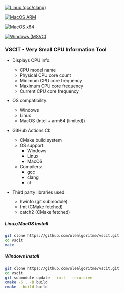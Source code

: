 [![Linux (gcc/clang)](https://github.com/olealgoritme/vscit/actions/workflows/cmake-linux.yml/badge.svg)](https://github.com/olealgoritme/vscit/actions/workflows/cmake-linux.yml)

[![MacOS ARM](https://github.com/olealgoritme/vscit/actions/workflows/cmake-macos-arm.yml/badge.svg)](https://github.com/olealgoritme/vscit/actions/workflows/cmake-macos-arm.yml)

[![MacOS x64](https://github.com/olealgoritme/vscit/actions/workflows/cmake-macos-x64.yml/badge.svg)](https://github.com/olealgoritme/vscit/actions/workflows/cmake-macos-x64.yml)

[![Windows (MSVC)](https://github.com/olealgoritme/vscit/actions/workflows/cmake-windows.yml/badge.svg)](https://github.com/olealgoritme/vscit/actions/workflows/cmake-windows.yml)

### VSCIT - Very Small CPU Information Tool 
- Displays CPU info:
  - CPU model name
  - Physical CPU core count
  - Minimum CPU core frequency
  - Maximum CPU core frequency
  - Current CPU core frequency

- OS compatibility:
  - Windows
  - Linux
  - MacOS (Intel + arm64 (limited))

- GitHub Actions CI:
  - CMake build system
  - OS support:
    - Windows
    - Linux
    - MacOS
  - Compilers:
    - gcc
    - clang
    - cl

- Third party libraries used:
  - hwinfo (git submodule)
  - fmt (CMake fetched)
  - catch2 (CMake fetched)


##### Linux/MacOS Install
```bash
git clone https://github.com/olealgoritme/vscit.git
cd vscit
make
```

##### Windows Install
```bash
git clone https://github.com/olealgoritme/vscit.git
cd vscit
git submodule update --init --recursive
cmake -S . -B build
cmake --build build
```
